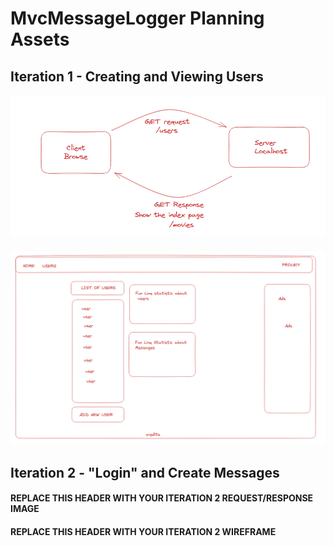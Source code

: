 # MvcMessageLogger Planning Assets

## Iteration 1 - Creating and Viewing Users

#### ![Request Response](RequestResponse.png)
#### ![Wire Frame1](WireFrame1.png)


## Iteration 2 - "Login" and Create Messages

#### REPLACE THIS HEADER WITH YOUR ITERATION 2 REQUEST/RESPONSE IMAGE
#### REPLACE THIS HEADER WITH YOUR ITERATION 2 WIREFRAME
